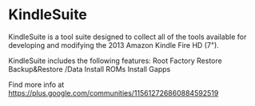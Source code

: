 KindleSuite
===========

KindleSuite is a tool suite designed to collect all of the tools available for developing and modifying the 2013
Amazon Kindle Fire HD (7").

KindleSuite includes the following features:
Root
Factory Restore
Backup&Restore /Data
Install ROMs
Install Gapps

Find more info at
          https://plus.google.com/communities/115612726860884592519
